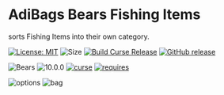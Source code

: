 # AdiBags Bears Fishing Items
sorts Fishing Items into their own category.

[![License: MIT](https://img.shields.io/badge/License-MIT-yellow.svg)](https://opensource.org/licenses/MIT)
![Size](https://img.shields.io/github/repo-size/N6REJ/AdiBags_Bears_Fishing_Items)
[![Build Curse Release](https://github.com/N6REJ/AdiBags_Bears_Fishing_Items/actions/workflows/release.yml/badge.svg)](https://github.com/N6REJ/AdiBags_Bears_Fishing_Items/actions/workflows/release.yml) 
[![GitHub release](https://img.shields.io/github/release/N6REJ/AdiBags_Bears_Fishing_Items.svg)](https://GitHub.com/N6REJ/AdiBags_Bears_Fishing_Items/releases/)

![Bears](https://img.shields.io/badge/Supports-Shadowlands-0B68D7)
![10.0.0](https://img.shields.io/badge/Ready_for-10.0.2-darkgreen)
[![curse](https://img.shields.io/badge/Curseforge_Project_ID:-707898-purple)](https://www.curseforge.com/wow/addons/adibags_Fishing_Items)
[![requires](https://img.shields.io/badge/Requires-AdiBags-brown)](https://www.curseforge.com/wow/addons/adibags)

![options](https://user-images.githubusercontent.com/1850089/202957074-dbf67621-bc61-4f5e-bc5c-1347128498ef.png)
![bag](https://user-images.githubusercontent.com/1850089/202957079-735cb4cb-ad0b-491f-9f21-4aea8c7b14f8.png)
